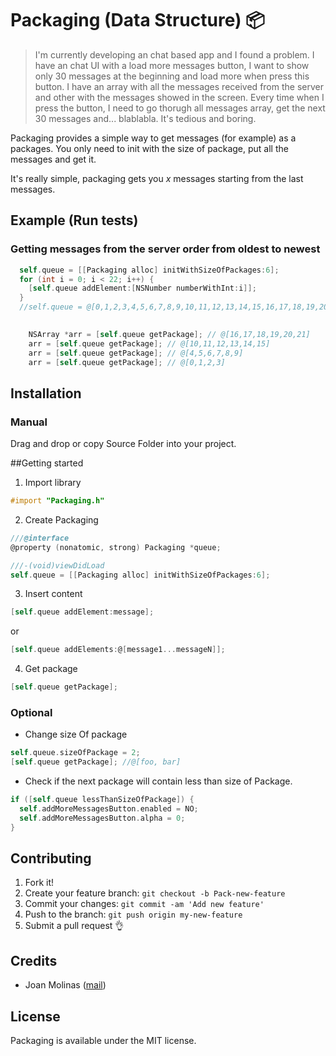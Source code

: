 # Packaging (Data Structure) 📦

>I'm currently developing an chat based app and I found a problem. 
>I have an chat UI with a load more messages button, I want to show only 30 messages at the beginning and load more when press this button. I have an array with all the messages received from the server and other with the messages showed in the screen. 
>Every time when I press the button, I need to go thorugh all messages array, get the next 30 messages and... blablabla. It's tedious and boring.

Packaging provides a simple way to get messages (for example) as a packages. You only need to init with the size of package, put all the messages and get it.

It's really simple, packaging gets you *x* messages starting from the last messages.

## Example (Run tests)

### Getting messages from the server order from oldest to newest
```Objective-C
  self.queue = [[Packaging alloc] initWithSizeOfPackages:6];
  for (int i = 0; i < 22; i++) {
    [self.queue addElement:[NSNumber numberWithInt:i]];
  }
  //self.queue = @[0,1,2,3,4,5,6,7,8,9,10,11,12,13,14,15,16,17,18,19,20,21]
    
```

```Objective-C
	NSArray *arr = [self.queue getPackage]; // @[16,17,18,19,20,21]
    arr = [self.queue getPackage]; // @[10,11,12,13,14,15]
    arr = [self.queue getPackage]; // @[4,5,6,7,8,9]
    arr = [self.queue getPackage]; // @[0,1,2,3] 
```
  

## Installation

### Manual
Drag and drop or copy Source Folder into your project.

##Getting started
  
  1. Import library
  ```Objective-C
  #import "Packaging.h"
  ```
 
  2. Create Packaging
  ```Objective-C
  ///@interface
  @property (nonatomic, strong) Packaging *queue;
  
  ///-(void)viewDidLoad
  self.queue = [[Packaging alloc] initWithSizeOfPackages:6];
  ```
 
  3. Insert content
  ```Objective-C
  [self.queue addElement:message];
  ```
  or
  ```Objective-C
  [self.queue addElements:@[message1...messageN]];
  ```
    
  4. Get package
  ```Objective-C
  [self.queue getPackage];
  ```
  
### Optional
  * Change size Of package
  
  ```Objective-C
  self.queue.sizeOfPackage = 2;
  [self.queue getPackage]; //@[foo, bar]
  ```
  
  * Check if the next package will contain less than size of Package.
  
  ```Objective-C
  if ([self.queue lessThanSizeOfPackage]) {
    self.addMoreMessagesButton.enabled = NO;
    self.addMoreMessagesButton.alpha = 0;
  }
  ```
  
  
## Contributing

1. Fork it!
2. Create your feature branch: `git checkout -b Pack-new-feature`
3. Commit your changes: `git commit -am 'Add new feature'`
4. Push to the branch: `git push origin my-new-feature`
5. Submit a pull request 👌

## Credits
 - Joan Molinas ([mail](joanmramon@gmail.com))

## License

Packaging is available under the MIT license.

